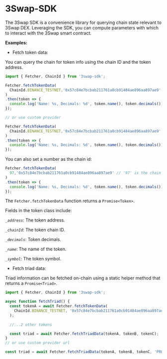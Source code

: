 3Swap-SDK
===========================================

The 3Swap SDK is a convenience library for querying chain state relevant to 3Swap DEX. Leveraging the SDK, you can compute parameters with which to interact with the 3Swap smart contract.

**Examples:**

* Fetch token data:

You can query the chain for token info using the chain ID and the token address.

```js
import { Fetcher, ChainId } from '3swap-sdk';

Fetcher.fetchTokenData(
  ChainId.BINANCE_TESTNET,'0x57c84e7bcbab211761a0cb91484ae896aa897ae9'
)
.then(token => {
  console.log('Name: %s, Decimals: %d', token.name(), token.decimals()); // 3Swap 0x, SAPX
});

// or use custom provider

Fetcher.fetchTokenData(
  ChainId.BINANCE_TESTNET,'0x57c84e7bcbab211761a0cb91484ae896aa897ae9', 'PROVIDER_URL'
)
.then(token => {
  console.log('Name: %s, Decimals: %d', token.name(), token.decimals()); // 3Swap 0x, SAPX
});
```

You can also set a number as the chain id: 

```js
Fetcher.fetchTokenData(
  97,'0x57c84e7bcbab211761a0cb91484ae896aa897ae9' // '97' is the chain ID for Binance Testnet
)
.then(token => {
  console.log('Name: %s, Decimals: %d', token.name(), token.decimals()); // 3Swap 0x, SAPX
});
```

The `Fetcher.fetchTokenData` function returns a `Promise<Token>`.


Fields in the token class include:


*`_address`*: The token address.


*`_chainId`*: The token chain ID.


*`_decimals`*: Token decimals.


*`_name`*: The name of the token.


*`_symbol`*: The token symbol.




* Fetch triad data:

Triad information can be fetched on-chain using a static helper method that returns a `Promise<Triad>`.

```js
import { Fetcher, ChainId } from '3swap-sdk';

async function fetchTriad() {
  const tokenA = await Fetcher.fetchTokenData(
    ChainId.BINANCE_TESTNET, '0x57c84e7bcbab211761a0cb91484ae896aa897ae9'
  );
  
  //...2 other tokens

  const triad = await Fetcher.fetchTriadData(tokenA, tokenB, tokenC);
}
// or use custom provider url

const triad = await Fetcher.fetchTriadData(tokenA, tokenB, tokenC, 'PROVIDER_URL');
```